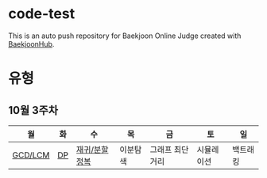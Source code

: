 # code-test
This is an auto push repository for Baekjoon Online Judge created with [BaekjoonHub](https://github.com/BaekjoonHub/BaekjoonHub).

# 유형
## 10월 3주차
|월|화|수|목|금|토|일|
|--|--|--|--|--|--|--|
|[GCD/LCM](https://www.acmicpc.net/problem/1934)|[DP](https://www.acmicpc.net/problem/9251)|[재귀/분할정복](https://www.acmicpc.net/problem/1074)|이분탐색|그래프 최단거리|시뮬레이션|백트래킹|
